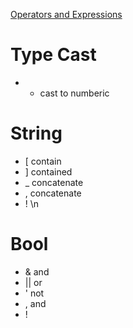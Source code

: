 [Operators and Expressions](https://docs.intersystems.com/latest/csp/docbook/DocBook.UI.Page.cls?KEY=GCOS_operators)

# Type Cast
- + cast to numberic

# String
- [ contain
- ] contained
- _ concatenate
- , concatenate
- ! \n


# Bool
- & and
- || or
- ' not
- , and
- !


